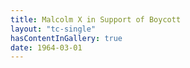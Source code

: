```yaml
---
title: Malcolm X in Support of Boycott
layout: "tc-single"
hasContentInGallery: true
date: 1964-03-01
---
```

